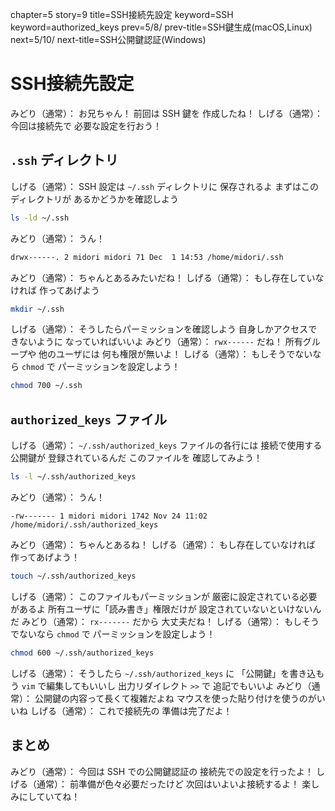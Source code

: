 chapter=5
story=9
title=SSH接続先設定
keyword=SSH
keyword=authorized_keys
prev=5/8/
prev-title=SSH鍵生成(macOS,Linux)
next=5/10/
next-title=SSH公開鍵認証(Windows)

# SSH接続先設定

みどり（通常）：
  お兄ちゃん！
  前回は SSH 鍵を
  作成したね！
しげる（通常）：
  今回は接続先で
  必要な設定を行おう！

## `.ssh` ディレクトリ

しげる（通常）：
  SSH 設定は
  `~/.ssh` ディレクトリに
  保存されるよ
  まずはこのディレクトリが
  あるかどうかを確認しよう

```bash
ls -ld ~/.ssh
```

みどり（通常）：
  うん！

```bash
drwx------. 2 midori midori 71 Dec  1 14:53 /home/midori/.ssh
```

みどり（通常）：
  ちゃんとあるみたいだね！
しげる（通常）：
  もし存在していなければ
  作ってあげよう

```bash
mkdir ~/.ssh
```

しげる（通常）：
  そうしたらパーミッションを確認しよう
  自身しかアクセスできないように
  なっていればいいよ
みどり（通常）：
  `rwx------` だね！
  所有グループや
  他のユーザには
  何も権限が無いよ！
しげる（通常）：
  もしそうでないなら `chmod` で
  パーミッションを設定しよう！

```bash
chmod 700 ~/.ssh
```

## `authorized_keys` ファイル

しげる（通常）：
  `~/.ssh/authorized_keys` ファイルの各行には
  接続で使用する公開鍵が
  登録されているんだ
  このファイルを
  確認してみよう！

```bash
ls -l ~/.ssh/authorized_keys
```

みどり（通常）：
  うん！

```console
-rw------- 1 midori midori 1742 Nov 24 11:02 /home/midori/.ssh/authorized_keys
```

みどり（通常）：
  ちゃんとあるね！
しげる（通常）：
  もし存在していなければ
  作ってあげよう！

```bash
touch ~/.ssh/authorized_keys
```

しげる（通常）：
  このファイルもパーミッションが
  厳密に設定されている必要があるよ
  所有ユーザに「読み書き」権限だけが
  設定されていないといけないんだ
みどり（通常）：
  `rx-------` だから
  大丈夫だね！
しげる（通常）：
  もしそうでないなら `chmod` で
  パーミッションを設定しよう！

```bash
chmod 600 ~/.ssh/authorized_keys
```

しげる（通常）：
  そうしたら
   `~/.ssh/authorized_keys` に
  「公開鍵」を書き込もう
  `vim` で編集してもいいし
  出力リダイレクト `>>` で
  追記でもいいよ
みどり（通常）：
  公開鍵の内容って長くて複雑だよね
  マウスを使った貼り付けを使うのがいいね
しげる（通常）：
  これで接続先の
  準備は完了だよ！

## まとめ

みどり（通常）：
  今回は SSH での公開鍵認証の
  接続先での設定を行ったよ！
しげる（通常）：
  前準備が色々必要だったけど
  次回はいよいよ接続するよ！
  楽しみにしていてね！

